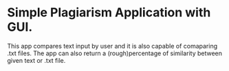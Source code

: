 # Simple Plagiarism Application with GUI.
This app compares text input by user and it is also capable of comaparing .txt files.
The app can also return a (rough)percentage of similarity between given text or .txt file.
